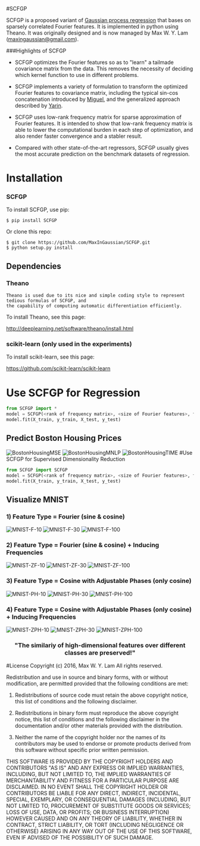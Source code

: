 #SCFGP

SCFGP is a proposed variant of [Gaussian process regression](http://www.gaussianprocess.org/gpml/) that bases on sparsely correlated Fourier features. 
It is implemented in python using Theano. It was originally
designed and is now managed by Max W. Y. Lam (maxingaussian@gmail.com).

###Highlights of SCFGP

- SCFGP optimizes
the Fourier features so as to "learn" a tailmade covariance matrix from the data. 
This removes the necessity of deciding which kernel function to use in different problems.

- SCFGP implements a variety of formulation to transform the optimized Fourier features to covariance matrix, including the typical sin-cos concatenation introduced by [Miguel](http://www.jmlr.org/papers/v11/lazaro-gredilla10a.html), and the generalized approach described by [Yarin](http://jmlr.org/proceedings/papers/v37/galb15.html).

- SCFGP uses low-rank frequency matrix for sparse approximation of Fourier features. It is 
intended to show that low-rank frequency matrix is able to lower the computational 
burden in each step of optimization, and also render faster convergence and a stabler result.

- Compared with other 
state-of-the-art regressors, SCFGP usually gives the most accurate prediction on the benchmark datasets of regression.

# Installation
   
### SCFGP

To install SCFGP, use pip:

    $ pip install SCFGP

Or clone this repo:

    $ git clone https://github.com/MaxInGaussian/SCFGP.git
    $ python setup.py install

## Dependencies
### Theano
    Theano is used due to its nice and simple coding style to represent tedious formulas of SCFGP, and
    the capability of computing automatic differentiation efficiently.
    
To install Theano, see this page:

   http://deeplearning.net/software/theano/install.html

### scikit-learn (only used in the experiments)
    
To install scikit-learn, see this page:

   https://github.com/scikit-learn/scikit-learn

# Use SCFGP for Regression
```python
from SCFGP import *
model = SCFGP(<rank of frequency matrix>, <size of Fourier features>, fftype=<feature type>)
model.fit(X_train, y_train, X_test, y_test)
```
## Predict Boston Housing Prices
![BostonHousingMSE](experiments/boston_housing_mse.png?raw=true "Boston Housing MSE")
![BostonHousingMNLP](experiments/boston_housing_mnlp.png?raw=true "Boston Housing MNLP")
![BostonHousingTIME](experiments/boston_housing_time.png?raw=true "Boston Housing Time")
#Use SCFGP for Supervised Dimensionality Reduction
```python
from SCFGP import SCFGP
model = SCFGP(<rank of frequency matrix>, <size of Fourier features>, fftype=<feature type>)
model.fit(X_train, y_train, X_test, y_test)
```
## Visualize MNIST
### 1) Feature Type = Fourier (sine & cosine)
![MNIST-F-10](experiments/mnist/visualize_mnist_f_10.png?raw=true "MNIST F 10")
![MNIST-F-30](experiments/mnist/visualize_mnist_f_30.png?raw=true "MNIST F 10")
![MNIST-F-100](experiments/mnist/visualize_mnist_f_100.png?raw=true "MNIST F 10")
### 2) Feature Type = Fourier (sine & cosine) + Inducing Frequencies
![MNIST-ZF-10](experiments/mnist/visualize_mnist_zf_10.png?raw=true "MNIST ZF 10")
![MNIST-ZF-30](experiments/mnist/visualize_mnist_zf_30.png?raw=true "MNIST ZF 30")
![MNIST-ZF-100](experiments/mnist/visualize_mnist_zf_100.png?raw=true "MNIST ZF 100")
### 3) Feature Type = Cosine with Adjustable Phases (only cosine)
![MNIST-PH-10](experiments/mnist/visualize_mnist_ph_10.png?raw=true "MNIST PH 10")
![MNIST-PH-30](experiments/mnist/visualize_mnist_ph_30.png?raw=true "MNIST PH 30")
![MNIST-PH-100](experiments/mnist/visualize_mnist_ph_100.png?raw=true "MNIST PH 100")
### 4) Feature Type = Cosine with Adjustable Phases (only cosine) + Inducing Frequencies
![MNIST-ZPH-10](experiments/mnist/visualize_mnist_zph_10.png?raw=true "MNIST ZPH 10")
![MNIST-ZPH-30](experiments/mnist/visualize_mnist_zph_30.png?raw=true "MNIST ZPH 30")
![MNIST-ZPH-100](experiments/mnist/visualize_mnist_zph_100.png?raw=true "MNIST ZPH 100")
<h3 align="center">
"The similariy of high-dimensional features over different classes are preserved!"
</h3>

#License
Copyright (c) 2016, Max W. Y. Lam
All rights reserved.

Redistribution and use in source and binary forms, with or without modification, are permitted provided that the following conditions are met:

1. Redistributions of source code must retain the above copyright notice, this list of conditions and the following disclaimer.

2. Redistributions in binary form must reproduce the above copyright notice, this list of conditions and the following disclaimer in the documentation and/or other materials provided with the distribution.

3. Neither the name of the copyright holder nor the names of its contributors may be used to endorse or promote products derived from this software without specific prior written permission.

THIS SOFTWARE IS PROVIDED BY THE COPYRIGHT HOLDERS AND CONTRIBUTORS "AS IS" AND ANY EXPRESS OR IMPLIED WARRANTIES, INCLUDING, BUT NOT LIMITED TO, THE IMPLIED WARRANTIES OF MERCHANTABILITY AND FITNESS FOR A PARTICULAR PURPOSE ARE DISCLAIMED. IN NO EVENT SHALL THE COPYRIGHT HOLDER OR CONTRIBUTORS BE LIABLE FOR ANY DIRECT, INDIRECT, INCIDENTAL, SPECIAL, EXEMPLARY, OR CONSEQUENTIAL DAMAGES (INCLUDING, BUT NOT LIMITED TO, PROCUREMENT OF SUBSTITUTE GOODS OR SERVICES; LOSS OF USE, DATA, OR PROFITS; OR BUSINESS INTERRUPTION) HOWEVER CAUSED AND ON ANY THEORY OF LIABILITY, WHETHER IN CONTRACT, STRICT LIABILITY, OR TORT (INCLUDING NEGLIGENCE OR OTHERWISE) ARISING IN ANY WAY OUT OF THE USE OF THIS SOFTWARE, EVEN IF ADVISED OF THE POSSIBILITY OF SUCH DAMAGE.